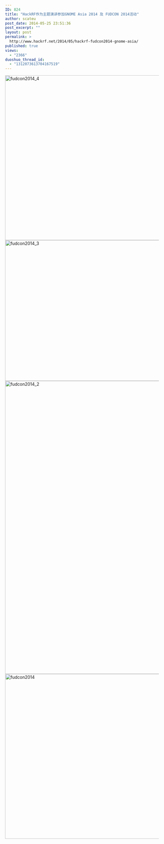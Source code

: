 ```yaml
---
ID: 824
title: "HackRF作为主题演讲参加GNOME Asia 2014 及 FUDCON 2014活动"
author: scateu
post_date: 2014-05-25 23:51:36
post_excerpt: ""
layout: post
permalink: >
  http://www.hackrf.net/2014/05/hackrf-fudcon2014-gnome-asia/
published: true
views:
  - "2366"
duoshuo_thread_id:
  - "1312073613704167519"
---
```

<a href="http://www.hackrf.net/wp-content/uploads/2014/05/fudcon2014_4.jpg"><img class="alignnone size-full wp-image-825" src="http://www.hackrf.net/wp-content/uploads/2014/05/fudcon2014_4.jpg" alt="fudcon2014_4" width="720" height="540" /></a> <a href="http://www.hackrf.net/wp-content/uploads/2014/05/fudcon2014_3.jpg"><img class="alignnone size-full wp-image-826" src="http://www.hackrf.net/wp-content/uploads/2014/05/fudcon2014_3.jpg" alt="fudcon2014_3" width="720" height="461" /></a> <a href="http://www.hackrf.net/wp-content/uploads/2014/05/fudcon2014_2.jpg"><img class="alignnone size-full wp-image-827" src="http://www.hackrf.net/wp-content/uploads/2014/05/fudcon2014_2.jpg" alt="fudcon2014_2" width="720" height="960" /></a> <a href="http://www.hackrf.net/wp-content/uploads/2014/05/fudcon2014.jpg"><img class="alignnone size-full wp-image-828" src="http://www.hackrf.net/wp-content/uploads/2014/05/fudcon2014.jpg" alt="fudcon2014" width="720" height="540" /></a>
